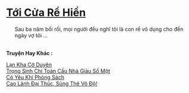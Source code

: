 <a href="https://truyentiki.com/toi-cua-re-hien.33842/" title="Tới Cửa Rể Hiền"><h1>Tới Cửa Rể Hiền</h1></a><div style="display:table"><img align="right" style="float: left; padding: 10px;" src="https://truyentiki.com/images/story/200x260/33842.jpg" alt="">Sau ba năm bối rối, mọi người đều nghĩ tôi là con rể vô dụng cho đến ngày vợ tôi ...</div><p><br><b>Truyện Hay Khác :</b></p><a href="https://truyentiki.com/lan-kha-co-duyen.33841/" alt="Lạn Kha Cờ Duyên">Lạn Kha Cờ Duyên</a><br/><a href="https://github.com/nownovels/top500/tree/master/truyenhay/33937/" alt="Trọng Sinh Chi Toàn Cầu Nhà Giàu Số Một">Trọng Sinh Chi Toàn Cầu Nhà Giàu Số Một</a><br/><a href="https://github.com/nownovels/top500/tree/master/truyenhay/33846/" alt="Có Yêu Khí Phòng Sách">Có Yêu Khí Phòng Sách</a><br/><a href="https://github.com/nownovels/top500/tree/master/truyenhay/33873/" alt="Cao Lãnh Đại Thúc, Sủng Thê Vô Độ!">Cao Lãnh Đại Thúc, Sủng Thê Vô Độ!</a><br/>